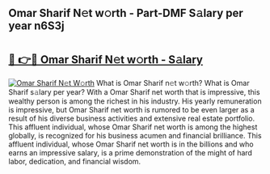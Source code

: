 ## Omar Sharif N𝚎t w𝚘rth - Part-DMF S𝚊lary per year n6S3j

# <h2><a href="http://gc1fsgw.nevu.top/?p=Omar+Sharif">🔗 👉🔴 Omar Sharif N𝚎t w𝚘rth - S𝚊lary</a></h2>

[![Omar Sharif N𝚎t W𝚘rth](https://i.imgur.com/Oavwk0R.jpeg)](http://gc1fsgw.nevu.top/?p=Omar+Sharif)
What is Omar Sharif n𝚎t w𝚘rth? What is Omar Sharif s𝚊lary per year?
With a Omar Sharif net worth that is impressive, this wealthy person is among the richest in his industry. His yearly remuneration is impressive, but Omar Sharif net worth is rumored to be even larger as a result of his diverse business activities and extensive real estate portfolio. This affluent individual, whose Omar Sharif net worth is among the highest globally, is recognized for his business acumen and financial brilliance. This affluent individual, whose Omar Sharif net worth is in the billions and who earns an impressive salary, is a prime demonstration of the might of hard labor, dedication, and financial wisdom.
